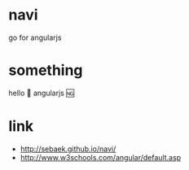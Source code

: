 # navi
go for angularjs
# something
hello :wave: angularjs :ng:
# link
- http://sebaek.github.io/navi/
- http://www.w3schools.com/angular/default.asp

